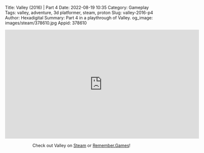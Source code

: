 Title: Valley (2016) | Part 4
Date: 2022-08-19 10:35
Category: Gameplay
Tags: valley, adventure, 3d platformer, steam, proton
Slug: valley-2016-p4
Author: Hexadigital
Summary: Part 4 in a playthrough of Valley.
og_image: images/steam/378610.jpg
Appid: 378610

<center><iframe src="https://www.youtube.com/embed/uEVH8k335aI?feature=oembed" allow="accelerometer; autoplay; encrypted-media; gyroscope; picture-in-picture" width="640" height="360" frameborder="0"></iframe>

Check out Valley on [Steam](https://store.steampowered.com/app/378610/?curator_clanid=34633900) or [Remember.Games](https://remember.games/game/624/valley/)!</center>